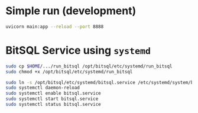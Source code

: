 # Simple run (development)

```bash
uvicorn main:app --reload --port 8888
```

# BitSQL Service using `systemd`

```bash
sudo cp $HOME/.../run_bitsql /opt/bitsql/etc/systemd/run_bitsql
sudo chmod +x /opt/bitsql/etc/systemd/run_bitsql
```

```bash
sudo ln -s /opt/bitsql/etc/systemd/bitsql.service /etc/systemd/system/bitsql.service
sudo systemctl daemon-reload
sudo systemctl enable bitsql.service
sudo systemctl start bitsql.service
sudo systemctl status bitsql.service
```

